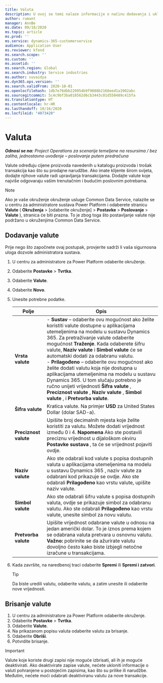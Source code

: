 ```yaml
---
title: Valuta
description: U ovoj se temi nalaze informacije o načinu dodavanja i uklanjanja vrsta valuta u projektnim operacijama.
author: rumant
manager: AnnBe
ms.date: 09/18/2020
ms.topic: article
ms.prod: ''
ms.service: dynamics-365-customerservice
audience: Application User
ms.reviewer: kfend
ms.search.scope: ''
ms.custom: ''
ms.assetid: ''
ms.search.region: Global
ms.search.industry: Service industries
ms.author: suvaidya
ms.dyn365.ops.version: ''
ms.search.validFrom: 2020-10-01
ms.openlocfilehash: 1db7e76dbb220954b9f9088b2168eed1a1902abc
ms.sourcegitcommit: 5c4c9bf3ba018562d6cb3443c01d550489c415fa
ms.translationtype: HT
ms.contentlocale: hr-HR
ms.lasthandoff: 10/16/2020
ms.locfileid: "4073420"
---
```

# <a name="currency"></a>Valuta

_**Odnosi se na:** Project Operations za scenarije temeljene na resursima / bez zaliha, jednostavno uvođenje – poslovanje putem predračuna_

Valute određuju cijene proizvoda navedenih u katalogu proizvoda i trošak transakcija kao što su prodajne narudžbe. Ako imate klijente širom svijeta, dodajte njihove valute radi upravljanja transakcijama. Dodajte valute koje najviše odgovaraju vašim trenutačnim i budućim poslovnim potrebama.  

> [!NOTE]
> Ako je vaše okruženje okruženje usluge Common Data Service, nalazite se u centru za administratore sustava Power Platform i odaberete stranicu **Valute** ( **Okruženja** > [odaberite okruženje] > **Postavke** > **Poslovanje** > **Valute** ), stranica će biti prazna. To je zbog toga što postavljanje valute nije podržano u okruženjima Common Data Service.

## <a name="add-a-currency"></a>Dodavanje valute  
Prije nego što započnete ovaj postupak, provjerite sadrži li vaša sigurnosna uloga dozvole administratora sustava. 

1. U centru za administratore za Power Platform odaberite okruženje. 
2. Odaberite **Postavke** > **Tvrtka**.
3. Odaberite **Valute**.  
4. Odaberite **Novo**.  
5. Unesite potrebne podatke.  


   |          Polje          |                                                                                                                                                                                                                                                                                                                                                                            Opis                                                                                                                                                                                                                                                                                                                                                                            |
   |-------------------------|-------------------------------------------------------------------------------------------------------------------------------------------------------------------------------------------------------------------------------------------------------------------------------------------------------------------------------------------------------------------------------------------------------------------------------------------------------------------------------------------------------------------------------------------------------------------------------------------------------------------------------------------------------------------------------------------------------------------------------------------------------------------|
   |    **Vrsta valute**    | - **Sustav** – odaberite ovu mogućnost ako želite koristiti valute dostupne u aplikacijama utemeljenima na modelu u sustavu Dynamics 365. Za pretraživanje valute odaberite mogućnost **Traženje**. Kada odaberete šifru valute, **Naziv valute** i **Simbol valute** će se automatski dodati za odabranu valutu.<br />- **Prilagođeno** – odaberite ovu mogućnost ako želite dodati valutu koja nije dostupna u aplikacijama utemeljenima na modelu u sustavu Dynamics 365. U tom slučaju potrebno je ručno unijeti vrijednosti **Šifra valute** , **Preciznost valute** , **Naziv valute** , **Simbol valute** , i **Pretvorba valute**. |
   |    **Šifra valute**    |                                                                                                                                                                                                                                                                                                                                            Kratica valute. Na primjer **USD** za United States Dollar (dolar SAD-a).                                                                                                                                                                                                                                                                                                                                            |
   | **Preciznost valute**  |                                                                                                                                                                                  Upišite broj decimalnih mjesta koje želite koristiti za valutu.  Možete dodati vrijednost između 0 i 4. **Napomena**  Ako ste postavili preciznu vrijednost u dijaloškom okviru **Postavke sustava** , ta će se vrijednost pojaviti ovdje.                                                                                                                                                                                  |
   |    **Naziv valute**    |                                                                                                                                                                                                                                         Ako ste odabrali kod valute s popisa dostupnih valuta u aplikacijama utemeljenima na modelu u sustavu Dynamics 365 , naziv valute za odabrani kod prikazuje se ovdje. Ako ste odabrali **Prilagođeno** kao vrstu valute, upišite naziv valute.                                                                                                                                                                                                                                          |
   |   **Simbol valute**   |                                                                                                                                                                                                                                                                      Ako ste odabrali šifru valute s popisa dostupnih valuta, ovdje se prikazuje simbol za odabranu valutu. Ako ste odabrali **Prilagođeno** kao vrstu valute, unesite simbol za novu valutu.                                                                                                                                                                                                                                                                       |
   | **Pretvorba valute** |                                                                                                                                                                                                                                     Upišite vrijednost odabrane valute u odnosu na jedan američki dolar. To je iznos prema kojem se odabrana valuta pretvara u osnovnu valutu. **Važno:**  pobrinite se da ažurirate valutu dovoljno često kako biste izbjegli netočne izračune u transakcijama.                                                                                                                                                                                                                                      |


6. Kada završite, na naredbenoj traci odaberite **Spremi** ili **Spremi i zatvori**.  

   > [!TIP]
   >  Da biste uredili valutu, odaberite valutu, a zatim unesite ili odaberite nove vrijednosti.  

## <a name="delete-a-currency"></a>Brisanje valute  

1. U centru za administratore za Power Platform odaberite okruženje. 
2. Odaberite **Postavke** > **Tvrtka**.
3. Odaberite **Valute**.  
4. Na prikazanom popisu valuta odaberite valutu za brisanje.  
5. Odaberite **Obriši**.  
6. Potvrdite brisanje.  

> [!IMPORTANT]
>  Valute koje koriste drugi zapisi nije moguće izbrisati, ali ih je moguće deaktivirati. Ako deaktivirate zapise valute, nećete ukloniti informacije o valuti pohranjene u postojećim zapisima, kao što su prilike ili narudžbe. Međutim, nećete moći odabrati deaktiviranu valutu za nove transakcije.  
